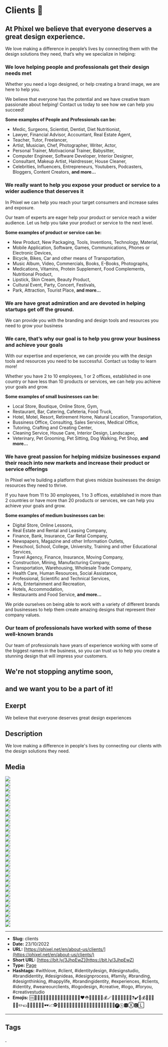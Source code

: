 # Clients 🤝
## At Phixel we believe that everyone deserves a great design experience.

We love making a difference in people’s lives by connecting them with the design solutions they need, that’s why we specialize in helping:

### We love helping people and professionals get their design needs met

Whether you need a logo designed, or help creating a brand image, we are here to help you.

We believe that everyone has the potential and we have creative team passionate about helping! Contact us today to see how we can help you succeed!

**Some examples of People and Professionals can be:**

- Medic, Surgeons, Scientist, Dentist, Diet Nutritionist, 
- Lawyer, Financial Advisor, Accountant, Real Estate Agent, 
- Teacher, Tutor, Freelancer, 
- Artist, Musician, Chef, Photographer, Writer, Actor, 
- Personal Trainer, Motivacional Trainer, Babysitter, 
- Computer Engineer, Software Developer, Interior Designer, 
- Consultant, Makeup Artist, Hairdresser, House Cleaner, 
- Celebrities, Influencers, Entrepreneurs, Youtubers, Podcasters, Bloggers, Content Creators, 
**and more…**

### We really want to help you expose your product or service to a wider audience that deserves it

In Phixel we can help you reach your target consumers and increase sales and exposure.

Our team of experts are eager help your product or service reach a wider audience. Let us help you take your product or service to the next level.

**Some examples of product or service can be:**

- New Product, New Packaging, Tools, Inventions, Technology, Material, 
- Mobile Application, Software, Games, Communications, Phones or Electronic Devices, 
- Bicycle, Bikes, Car and other means of Transportation, 
- Music Album, Video, Commercials, Books, E-Books, Photographs, 
- Medications, Vitamins, Protein Supplement, Food Complements, Nutritional Product, 
- Lipstick, Skin Cream, Beauty Product, 
- Cultural Event, Party, Concert, Festivals, 
- Park, Attraction, Tourist Place, 
**and more…**

### We are have great admiration and are devoted in helping startups get off the ground.

We can provide you with the branding and design tools and resources you need to grow your business

### We care, that’s why our goal is to help you grow your business and achieve your goals

With our expertise and experience, we can provide you with the design tools and resources you need to be successful. Contact us today to learn more!

Whether you have 2 to 10 employees, 1 or 2 offices, established in one country or have less than 10 products or services, we can help you achieve your goals and grow.

**Some examples of small businesses can be:**

- Local Store, Boutique, Online Store, Gym, 
- Restaurant, Bar, Catering, Cafeteria, Food Truck, 
- Hotel, Motel, Resort, Retirement Home, Natural Location, Transportation, 
- Bussiness Office, Consulting, Sales Services, Medical Office, 
- Tutoring, Crafting and Creating Center, 
- Cleaning Service, House Care, Interior Design, Landscaper, 
- Veterinary, Pet Grooming, Pet Sitting, Dog Walking, Pet Shop, 
**and more…**

### We have great passion for helping midsize businesses expand their reach into new markets and increase their product or service offerings

In Phixel we’re building a platform that gives midsize businesses the design resources they need to thrive.

If you have from 11 to 30 employees, 1 to 3 offices, established in more than 2 countries or have more than 20 products or services, we can help you achieve your goals and grow.

**Some examples of medium businesses can be:**

- Digital Store, Online Lessons, 
- Real Estate and Rental and Leasing Company, 
- Finance, Bank, Insurance, Car Retal Company, 
- Newspapers, Magazine and other Information Outlets, 
- Preschool, School, College, University, Training and other Educational Services, 
- Travel Agency, Finance, Insurance, Moving Company, 
- Construction, Mining, Manufacturing Company, 
- Transportation, Warehousing, Wholesale Trade Company, 
- Health Care, Human Resources, Social Assistance, 
- Professional, Scientific and Technical Services, 
- Arts, Entertainment and Recreation, 
- Hotels, Accommodation, 
- Restaurants and Food Service, 
**and more…**

We pride ourselves on being able to work with a variety of different brands and businesses to help them create amazing designs that represent their company values.

### Our team of professionals have worked with some of these well-known brands

Our team of professionals have years of experience working with some of the biggest names in the business, so you can trust us to help you create a stunning design that will impress your customers.

## We're not stopping anytime soon, 
and we want you to be a part of it!
------------
## Exerpt
We believe that everyone deserves great design experiences
## Description
We love making a difference in people's lives by connecting our clients with the design solutions they need.
## Media
<img src="media/94e7bfb1/cover-clients.jpg" loading="lazy"><br>
<img src="media/31a2e984/clients.jpg" loading="lazy"><br>
<img src="media/d110d0e7/logo-alpina.png" loading="lazy"><br>
<img src="media/914991f9/logo-argos.png" loading="lazy"><br>
<img src="media/6d18b5b6/logo-bancoldex.png" loading="lazy"><br>
<img src="media/dbfdf078/logo-bancolombia.png" loading="lazy"><br>
<img src="media/8689cd03/logo-bavaria.png" loading="lazy"><br>
<img src="media/6570cabb/logo-berlinas.png" loading="lazy"><br>
<img src="media/6fc73d17/logo-caf.png" loading="lazy"><br>
<img src="media/4ac325a5/logo-camara-de-comercio-bogota.png" loading="lazy"><br>
<img src="media/60422c93/logo-citroen.png" loading="lazy"><br>
<img src="media/ab268d9d/logo-creamhelado.png" loading="lazy"><br>
<img src="media/0891e4d7/logo-davivienda.png" loading="lazy"><br>
<img src="media/4603b16a/logo-delipavo.png" loading="lazy"><br>
<img src="media/566dd626/logo-dove.png" loading="lazy"><br>
<img src="media/7f9cbfa4/logo-drummond.png" loading="lazy"><br>
<img src="media/8d3c8c55/logo-ecopetrol.png" loading="lazy"><br>
<img src="media/b49497f9/logo-huggies.png" loading="lazy"><br>
<img src="media/f14cbad5/logo-hyundai.png" loading="lazy"><br>
<img src="media/77d256af/logo-isa.png" loading="lazy"><br>
<img src="media/d074f1bc/logo-lafayette.png" loading="lazy"><br>
<img src="media/8cb10ce3/logo-movistar.png" loading="lazy"><br>
<img src="media/ece5c15c/logo-nestle.png" loading="lazy"><br>
<img src="media/62173b1b/logo-renault.png" loading="lazy"><br>
<img src="media/1b0bcd26/logo-seguros-bolivar.png" loading="lazy"><br>
<img src="media/0e8fe3bf/logo-soho.png" loading="lazy"><br>
<img src="media/428c3b60/logo-telefonica.png" loading="lazy"><br>
<img src="media/a8f4107f/logo-tigo.png" loading="lazy"><br>
<img src="media/8b0396eb/logo-une.png" loading="lazy"><br>
<img src="media/ff9615bb/logo-xbox.png" loading="lazy"><br>

------------
- **Slug:** clients
- **Date:** 23/10/2022
- **URL:** [https://phixel.net/en/about-us/clients/](https://phixel.net/en/about-us/clients/)
- **Short URL:** [https://bit.ly/3JhpEwZ](https://bit.ly/3JhpEwZ)
- **Type:** [Page](#page)
- **Hashtags:** #withlove, #client, #identitydesign, #designstudio, #brandidentity, #designideas, #designprocess, #family, #branding, #designthinking, #happylife, #brandingidentity, #experiences, #clients, #identity, #weareourclients, #logodesign, #creative, #logo, #foryou, #creativestudio
- **Emojis:** 🆒🔬👨🏻‍🔧👩🏼‍⚖️️🤴👩‍🏫👨‍👩‍👧‍👦🤵👰❤️️⛑️👨🏾‍🍳👩‍🚒💰🪄🧑‍✈️🧑‍🚀🧔‍♂️👔❓✔️🎨💰👩‍💼📖👩‍⚕️✏️💵🤝💼💊🤵👨‍🚒🕶📈🕵👨‍💼🧑‍🚒💙💉👸🏾👨🏽‍🌾👩‍🔬👩🏻‍🍳🏫🎉👨‍💼🅟ⓗ🅸Ⓧ🅴🄻

------------
## Tags
[ ](# )
